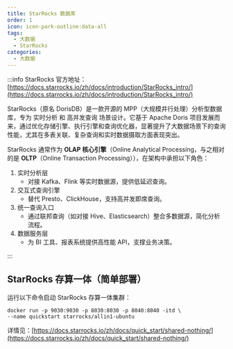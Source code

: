 ```yaml
---
title: StarRocks 数据库
order: 1
icon: icon-park-outline:data-all
tags:
  - 大数据
  - StarRocks
categories:
  - 大数据
---
```


:::info
StarRocks 官方地址：[https://docs.starrocks.io/zh/docs/introduction/StarRocks_intro/](https://docs.starrocks.io/zh/docs/introduction/StarRocks_intro/)

StarRocks（原名 DorisDB）是一款开源的 MPP（大规模并行处理）分析型数据库，专为 实时分析 和 高并发查询 场景设计。它基于 Apache Doris 项目发展而来，通过优化存储引擎、执行引擎和查询优化器，显著提升了大数据场景下的查询性能，尤其在多表关联、复杂查询和实时数据摄取方面表现突出。

StarRocks 通常作为 **OLAP 核心引擎**（Online Analytical Processing，与之相对的是 **OLTP**（Online Transaction Processing）），在架构中承担以下角色：

1. 实时分析层
   - 对接 Kafka、Flink 等实时数据源，提供低延迟查询。
2. 交互式查询引擎
   - 替代 Presto、ClickHouse，支持高并发即席查询。
3. 统一查询入口
   - 通过联邦查询（如对接 Hive、Elasticsearch）整合多数据源，简化分析流程。
4. 数据服务层
   - 为 BI 工具、报表系统提供高性能 API，支撑业务决策。

:::

## StarRocks 存算一体（简单部署）

运行以下命令启动 StarRocks 存算一体集群：

```shell
docker run -p 9030:9030 -p 8030:8030 -p 8040:8040 -itd \
--name quickstart starrocks/allin1-ubuntu
```

详情见：[https://docs.starrocks.io/zh/docs/quick_start/shared-nothing/](https://docs.starrocks.io/zh/docs/quick_start/shared-nothing/)







